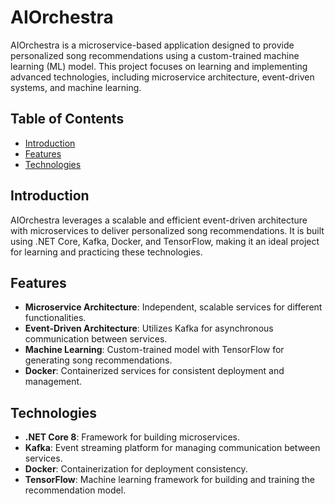 # AIOrchestra

AIOrchestra is a microservice-based application designed to provide personalized song recommendations using a custom-trained machine learning (ML) model. This project focuses on learning and implementing advanced technologies, including microservice architecture, event-driven systems, and machine learning.

## Table of Contents

- [Introduction](#introduction)
- [Features](#features)
- [Technologies](#technologies)

## Introduction
AIOrchestra leverages a scalable and efficient event-driven architecture with microservices to deliver personalized song recommendations. It is built using .NET Core, Kafka, Docker, and TensorFlow, making it an ideal project for learning and practicing these technologies.

## Features
- **Microservice Architecture**: Independent, scalable services for different functionalities.
- **Event-Driven Architecture**: Utilizes Kafka for asynchronous communication between services.
- **Machine Learning**: Custom-trained model with TensorFlow for generating song recommendations.
- **Docker**: Containerized services for consistent deployment and management.

## Technologies
- **.NET Core 8**: Framework for building microservices.
- **Kafka**: Event streaming platform for managing communication between services.
- **Docker**: Containerization for deployment consistency.
- **TensorFlow**: Machine learning framework for building and training the recommendation model.

